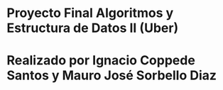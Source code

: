 # Proyecto Final Algoritmos y Estructura de Datos II (Uber)
# Realizado por Ignacio Coppede Santos y Mauro José Sorbello Diaz
